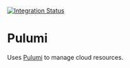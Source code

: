 [![Integration Status](https://github.com/jhburns/ExperienceCapture/workflows/Pulumi/badge.svg)](https://github.com/jhburns/ExperienceCapture/actions?query=workflow%3A%22Pulumi%22)

# Pulumi

Uses [Pulumi](https://www.pulumi.com/docs/intro/languages/dotnet/) to manage cloud resources.